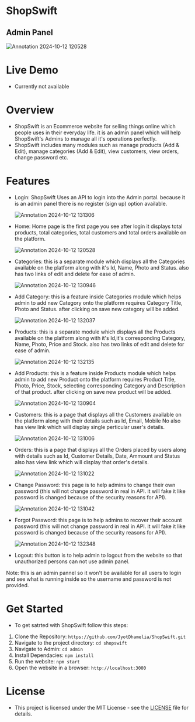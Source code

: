 # ShopSwift
## Admin Panel
![Annotation 2024-10-12 120528](https://github.com/user-attachments/assets/c22e8ac8-7b1d-4dab-8ee1-b5360c88a7fb)

# Live Demo
- Currently not available   

# Overview
- ShopSwift is an Ecommerce website for selling things online which people uses in their everyday life. it is an admin panel which will help ShopSwift's Admins to manage all it's operations perfectly.
- ShopSwift includes many modules such as manage products (Add & Edit), manage categories (Add & Edit), view customers, view orders, change password etc.  

# Features
- Login: ShopSwift Uses an API to login into the Admin portal. because it is an admin panel there is no register (sign up) option available.

  ![Annotation 2024-10-12 131306](https://github.com/user-attachments/assets/2f73afbd-5dde-45d2-9065-9d4c0b8a566e)

- Home: Home page is the first page you see after login it displays total products, total categories, total customers and total orders available on the platform.

  ![Annotation 2024-10-12 120528](https://github.com/user-attachments/assets/c22e8ac8-7b1d-4dab-8ee1-b5360c88a7fb)
  
- Categories: this is a separate module which displays all the Categories available on the platform along with it's Id, Name, Photo and Status. also has two links of edit and delete for ease of admin.

  ![Annotation 2024-10-12 130946](https://github.com/user-attachments/assets/9caa331c-8e55-4fbe-9984-cd4724d1fb59)
  
- Add Category: this is a feature inside Categories module which helps admin to add new Category onto the platform requires Category Title, Photo and Status. after clicking on save new category will be added.

  ![Annotation 2024-10-12 132037](https://github.com/user-attachments/assets/352b658d-d59c-4f8a-bf38-25ccc82b2f03)

- Products: this is a separate module which displays all the Products available on the platform along with it's Id,it's corresponding Category, Name, Photo, Price and Stock. also has two links of edit and delete for ease of admin.

  ![Annotation 2024-10-12 132135](https://github.com/user-attachments/assets/20fa9e5d-4ad8-4df5-a2eb-88f9db729919)

- Add Products: this is a feature inside Products module which helps admin to add new Product onto the platform requires Product Title, Photo, Price, Stock, selecting corresponding Category and Description of that product. after clicking on save new product will be added.

  ![Annotation 2024-10-12 130904](https://github.com/user-attachments/assets/ee0a3f0c-ff1e-4679-aa4d-592e264c4c18)

- Customers: this is a page that displays all the Customers available on the platform along with their details such as Id, Email, Mobile No also has view link which will display single perticular user's details.

  ![Annotation 2024-10-12 131006](https://github.com/user-attachments/assets/8ce2b8d8-c787-494d-9b0a-0a06e7f151eb)

- Orders: this is a page that displays all the Orders placed by users along with details such as Id, Customer Details, Date, Ammount and Status also has view link which will display that order's details.

  ![Annotation 2024-10-12 131022](https://github.com/user-attachments/assets/8f39d293-554f-4fc5-94ba-b70457a13f2f)

- Change Password: this page is to help admins to change their own password (this will not change password in real in API. it will fake it like password is changed because of the security reasons for API).

  ![Annotation 2024-10-12 131042](https://github.com/user-attachments/assets/dffd6206-a02d-4a34-a511-f25473820aa3)
  
- Forgot Password: this page is to help admins to recover their account password (this will not change password in real in API. it will fake it like password is changed because of the security reasons for API).

  ![Annotation 2024-10-12 132348](https://github.com/user-attachments/assets/431311f9-5900-4f40-857a-606dc207d009)

- Logout: this button is to help admin to logout from the website so that unauthorized persons can not use admin panel. 

Note: this is an admin pannel so it won't be available for all users to login and see what is running inside so the username and password is not provided.

# Get Started
- To get satrted with ShopSwift follow this steps:
 1. Clone the Repository: `https://github.com/JyotDhamelia/ShopSwift.git`
 2. Navigate to the project directory: `cd shopswift`
 3. Navigate to Admin: `cd admin`
 4. Install Dependacies: `npm install`
 5. Run the website: `npm start`
 6. Open the website in a browser: `http://localhost:3000`

# License
- This project is licensed under the MIT License - see the [LICENSE](LICENSE) file for details.
